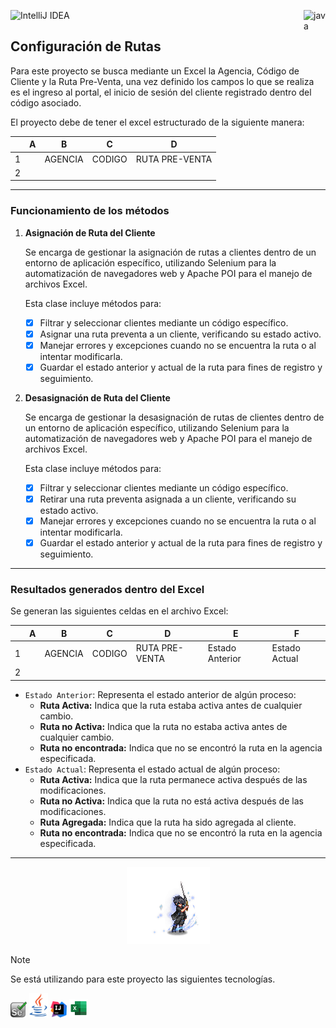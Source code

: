 ![IntelliJ IDEA](https://img.shields.io/badge/IntelliJIDEA-000000.svg?style=for-the-badge&logo=intellij-idea&logoColor=white)<img src="https://cdn.iconscout.com/icon/free/png-512/java-43-569305.png" width="35px" alt="java" align="right">

## Configuración de Rutas

Para este proyecto se busca mediante un Excel la Agencia, Código de Cliente y la Ruta Pre-Venta, una vez definido los
campos lo que se realiza es el ingreso al portal, el inicio de sesión del cliente registrado dentro del código asociado.

El proyecto debe de tener el excel estructurado de la siguiente manera:

|   | A | B       | C      | D              |
|---|---|---------|--------|----------------|
| 1 |   | AGENCIA | CODIGO | RUTA PRE-VENTA |
| 2 |   |         |        |                |

---

### Funcionamiento de los métodos

1. **Asignación de Ruta del Cliente**

   Se encarga de gestionar la asignación de rutas a clientes dentro de un entorno de aplicación
   específico, utilizando Selenium para la automatización de navegadores web y Apache POI para el manejo de archivos
   Excel.

   Esta clase incluye métodos para:

    - [x] Filtrar y seleccionar clientes mediante un código específico.
    - [x] Asignar una ruta preventa a un cliente, verificando su estado activo.
    - [x] Manejar errores y excepciones cuando no se encuentra la ruta o al intentar modificarla.
    - [x] Guardar el estado anterior y actual de la ruta para fines de registro y seguimiento.

2. **Desasignación de Ruta del Cliente**

   Se encarga de gestionar la desasignación de rutas de clientes dentro de un entorno de aplicación específico,
   utilizando Selenium para la automatización de navegadores web y Apache POI para el manejo de archivos Excel.

   Esta clase incluye métodos para:

    - [x] Filtrar y seleccionar clientes mediante un código específico.
    - [x] Retirar una ruta preventa asignada a un cliente, verificando su estado activo.
    - [x] Manejar errores y excepciones cuando no se encuentra la ruta o al intentar modificarla.
    - [x] Guardar el estado anterior y actual de la ruta para fines de registro y seguimiento.

---

### Resultados generados dentro del Excel

Se generan las siguientes celdas en el archivo Excel:

|   | A | B       | C      | D              | E               | F             |
|---|---|---------|--------|----------------|-----------------|---------------|
| 1 |   | AGENCIA | CODIGO | RUTA PRE-VENTA | Estado Anterior | Estado Actual |
| 2 |   |         |        |                |                 |               |

- `Estado Anterior`: Representa el estado anterior de algún proceso:
    - **Ruta Activa:** Indica que la ruta estaba activa antes de cualquier cambio.
    - **Ruta no Activa:** Indica que la ruta no estaba activa antes de cualquier cambio.
    - **Ruta no encontrada:** Indica que no se encontró la ruta en la agencia especificada.
- `Estado Actual`: Representa el estado actual de algún proceso:
    - **Ruta Activa:** Indica que la ruta permanece activa después de las modificaciones.
    - **Ruta no Activa:** Indica que la ruta no está activa después de las modificaciones.
    - **Ruta Agregada:** Indica que la ruta ha sido agregada al cliente.
    - **Ruta no encontrada:** Indica que no se encontró la ruta en la agencia especificada.

---
<div align="center">

![215002917 Brave Shift.png](src%2Fmain%2Fresources%2Fimg%2F215002917%20Brave%20Shift.png)

</div>


> [!NOTE]
> Se está utilizando para este proyecto las siguientes tecnologías.

<code><a href="" target="_blank"><img src="src/main/resources/img/selenium.png"	width="26px" alt="selenium"></a></code>
<code><a href="" target="_blank"><img src="src/main/resources/img/java.png"	width="30px" alt="java"></a></code>
<code><a href="" target="_blank"><img src="src/main/resources/img/Intellj.svg.png"	width="26px" alt="intellj"></a></code>
<code><a href="" target="_blank"><img src="src/main/resources/img/excel.svg"	width="30px" alt="intellj"></a></code>
